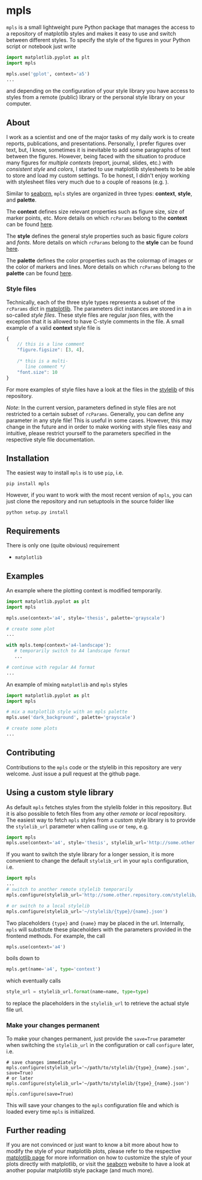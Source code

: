 # mpls
`mpls` is a small lightweight pure Python package that manages the access to a repository of matplotlib styles and makes
it easy to use and switch between different styles. To specify the style of the figures in your Python script or
notebook just write
```python
import matplotlib.pyplot as plt
import mpls

mpls.use('gplot', context='a5')
...
```
and depending on the configuration of your style library you have access to styles from a remote (public) library or the
personal style library on your computer.

## About
I work as a scientist and one of the major tasks of my daily work is to create reports, publications, and presentations.
Personally, I prefer figures over text, but, I know, sometimes it is inevitable to add some paragraphs of text between the
figures. However, being faced with the situation to produce many figures for _multiple contexts_ (report, journal, slides,
etc.) with _consistent_ _style_ and _colors_, I started to use matplotlib stylesheets to be able to store and load my
custom settings. To be honest, I didn't enjoy working with stylesheet files very much due to a couple of reasons (e.g. ).

Similar to [seaborn][1], `mpls` styles are organized in three types: **context**, **style**, and
**palette**.

The **context** defines size relevant properties such as figure size, size of marker
points, etc.
More details on which `rcParams` belong to the **context** can be found [here](doc/context.md).

The **style** defines the general style properties such as basic figure _colors_ and _fonts_.
More details on which `rcParams` belong to the **style** can be found [here](doc/style.md). 

The **palette** defines the color properties such as the colormap of images or the
color of markers and lines.
More details on which `rcParams` belong to the **palette** can be found [here](doc/palette.md).

### Style files
Technically, each of the three style types represents a subset of the `rcParams` dict in [matplotlib][2]. The
parameters dict instances are stored in a in so-called _style files_. These style files are regular _json_ files, with
the exception that it is allowed to have C-style comments in the file. A small example of a valid **context** style file
is
```javascript
{
    // this is a line comment
    "figure.figsize": [3, 4],
    
    /* this is a multi-
       line comment */
    "font.size": 10
}
```
For more examples of style files have a look at the files in the [stylelib](stylelib/) of this repository.

_Note_: In the current version, parameters defined in style files are not restricted to a certain subset of `rcParams`.
Generally, you can define any parameter in any style file! This is useful in some cases. However, this may change in
the future and in order to make working with style files easy and intuitive, please restrict yourself to the
parameters specified in the respective style file documentation.

## Installation
The easiest way to install `mpls` is to use `pip`, i.e.
```
pip install mpls
```

However, if you want to work with the most recent version of `mpls`, you can just clone the repository and run
setuptools in the source folder like 
```
python setup.py install
```

## Requirements
There is only one (quite obvious) requirement
- `matplotlib`

## Examples
An example where the plotting context is modified temporarily.
```python
import matplotlib.pyplot as plt
import mpls

mpls.use(context='a4', style='thesis', palette='grayscale')

# create some plot
...

with mpls.temp(context='a4-landscape'):
   # temporarily switch to A4 landscape format
   ...

# continue with regular A4 format
...
```

An example of mixing `matplotlib` and `mpls` styles
```python
import matplotlib.pyplot as plt
import mpls

# mix a matplotlib style with an mpls palette
mpls.use('dark_background', palette='grayscale')

# create some plots
...
```

## Contributing
Contributions to the `mpls` code or the stylelib in this repository are very welcome. Just issue a pull request at the
github page.

## Using a custom style library
As default `mpls` fetches styles from the stylelib folder in this repository. But it is also possible to fetch files
from any other _remote_ or _local_ repository. The easiest way to fetch `mpls` styles from a custom style library is to
provide the  `stylelib_url` parameter when calling `use` or `temp`, e.g.
```python
import mpls
mpls.use(context='a4', style='thesis', stylelib_url='http://some.other.repository.com/stylelib/{type}_{name}.json')
```

If you want to switch the style library for a longer session, it is more convenient to change the default `stylelib_url`
in your `mpls` configuration, i.e.
```python
import mpls
...
# switch to another remote stylelib temporarily
mpls.configure(stylelib_url='http://some.other.repository.com/stylelib/{type}_{name}.json')

# or switch to a local stylelib
mpls.configure(stylelib_url='~/stylelib/{type}/{name}.json')
```
Two placeholders `{type}` and `{name}` may be placed in the url. Internally, `mpls` will 
substitute these placeholders with the parameters provided in the frontend methods. For example, the call
```python
mpls.use(context='a4')
```
boils down to
```python
mpls.get(name='a4', type='context')
```
which eventually calls
```python
style_url = stylelib_url.format(name=name, type=type)
```
to replace the placeholders in the `stylelib_url` to retrieve the actual style file url.

### Make your changes permanent
To make your changes permanent, just provide the `save=True` parameter when switching the `stylelib_url` in the
configuration or call `configure` later, i.e.
```
# save changes immediately
mpls.configure(stylelib_url='~/path/to/stylelib/{type}_{name}.json', save=True)
# or later
mpls.configure(stylelib_url='~/path/to/stylelib/{type}_{name}.json')
...
mpls.configure(save=True)
```
This will save your changes to the `mpls` configuration file and which is loaded every time `mpls` is initialized.

## Further reading
If you are not convinced or just want to know a bit more about how to modify the style of your matplotlib plots, please
refer to the respective [matplotlib page][3] for more information on how to customize the style of your plots directly
with matplotlib, or visit the [seaborn][1] website to have a look at another popular matplotlib style package (and much
more).

[1]: http://seaborn.pydata.org
[2]: http://matplotlib.org
[3]: http://matplotlib.org/users/customizing.html
[4]: https://docs.python.org/3.7/library/stdtypes.html?highlight=str.format#str.format

